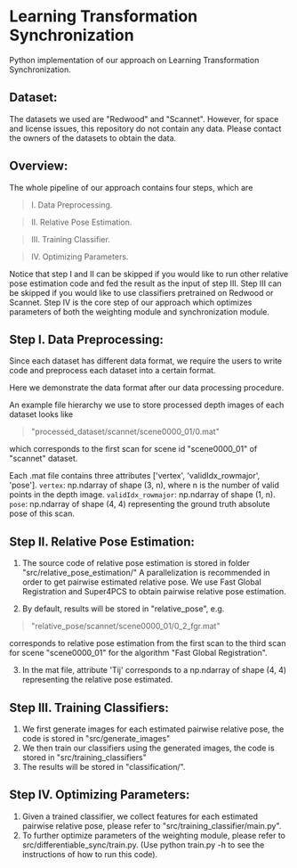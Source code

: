 # Learning Transformation Synchronization
Python implementation of our approach on Learning Transformation Synchronization.

## Dataset:
The datasets we used are "Redwood" and "Scannet". 
However, for space and license issues, this repository do not contain any data.
Please contact the owners of the datasets to obtain the data.

## Overview:
The whole pipeline of our approach contains four steps, which are

> I. Data Preprocessing.

> II. Relative Pose Estimation.

> III. Training Classifier.

> IV. Optimizing Parameters.

Notice that step I and II can be skipped if you would like to run other relative pose estimation code and fed the result as the input of step III.
Step III can be skipped if you would like to use classifiers pretrained on Redwood or Scannet. 
Step IV is the core step of our approach which optimizes parameters of both the weighting module and synchronization module.

## Step I. Data Preprocessing:
Since each dataset has different data format, we require the users to write code and preprocess each dataset
into a certain format.

Here we demonstrate the data format after our data processing procedure. 

An example file hierarchy we use to store processed depth images of each dataset looks like
  > "processed_dataset/scannet/scene0000_01/0.mat"

which corresponds to the first scan for scene id "scene0000_01" of "scannet" dataset.

Each .mat file contains three attributes ['vertex', 'validIdx_rowmajor', 'pose']. 
  `vertex`: np.ndarray of shape (3, n), where n is the number of valid points in the depth image.
  `validIdx_rowmajor`: np.ndarray of shape (1, n).
  `pose`: np.ndarray of shape (4, 4) representing the ground truth absolute pose of this scan.

## Step II. Relative Pose Estimation:
1. The source code of relative pose estimation is stored in folder "src/relative_pose_estimation/"
A parallelization is recommended in order to get pairwise estimated relative pose.
We use Fast Global Registration and Super4PCS to
    obtain pairwise relative pose estimation.

2. By default, results will be stored in "relative_pose", e.g. 
  > "relative_pose/scannet/scene0000_01/0_2_fgr.mat"
  
corresponds to relative pose estimation from the first scan to the third scan for scene "scene0000_01" 
for the algorithm "Fast Global Registration".

3. In the mat file, attribute 'Tij' corresponds to a np.ndarray of shape (4, 4) representing the relative pose estimated.

## Step III. Training Classifiers:
1. We first generate images for each estimated pairwise relative pose, the code is stored in "src/generate_images"
2. We then train our classifiers using the generated images, the code is stored in "src/training_classifiers"
3. The results will be stored in "classification/".

## Step IV. Optimizing Parameters:
1. Given a trained classifier, we collect features for each estimated pairwise relative pose, 
  please refer to "src/training_classifier/main.py".
2. To further optimize parameters of the weighting module, please refer to src/differentiable_sync/train.py.
  (Use python train.py -h to see the instructions of how to run this code).

